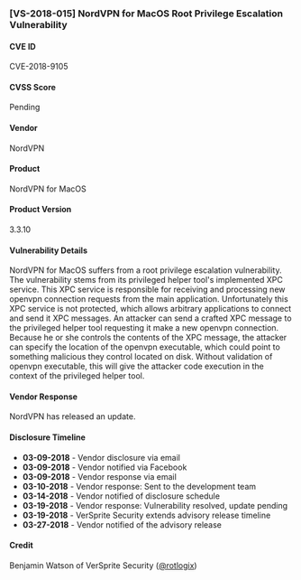 ### [VS-2018-015]  NordVPN for MacOS Root Privilege Escalation Vulnerability	
  		  
#### CVE ID		
CVE-2018-9105

#### CVSS Score		
Pending
		
#### Vendor		
NordVPN 		
		
#### Product		
NordVPN for MacOS

#### Product Version
3.3.10
		
#### Vulnerability Details
		
NordVPN for MacOS suffers from a root privilege escalation vulnerability.  The vulnerability stems from its privileged helper tool's implemented XPC service.  This XPC service is responsible for receiving and processing new openvpn connection requests from the main application.  Unfortunately this XPC service is not protected, which allows arbitrary applications to connect and send it XPC messages.  An attacker can send a crafted XPC message to the privileged helper tool requesting it make a new openvpn connection.  Because he or she controls the contents of the XPC message, the attacker can specify the location of the openvpn executable, which could point to something malicious they control located on disk.  Without validation of openvpn executable, this will give the attacker code execution in the context of the privileged helper tool.	
 		
#### Vendor Response		
NordVPN has released an update. 
  		
#### Disclosure Timeline		
 		
* **03-09-2018** - Vendor disclosure via email		
* **03-09-2018** - Vendor notified via Facebook		
* **03-09-2018** - Vendor response via email		
* **03-10-2018** - Vendor response: Sent to the development team	
* **03-14-2018** - Vendor notified of disclosure schedule		
* **03-19-2018** - Vendor response: Vulnerability resolved, update pending
* **03-19-2018** - VerSprite Security extends advisory release timeline
* **03-27-2018** - Vendor notified of the advisory release	
 		
#### Credit		
Benjamin Watson of VerSprite Security
([@rotlogix](https://twitter.com/rotlogix))
